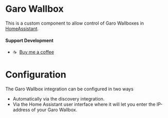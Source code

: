 # Garo Wallbox

This is a custom component to allow control of Garo Wallboxes in [HomeAssistant](https://home-assistant.io).

#### Support Development
- :coffee:&nbsp;&nbsp;[Buy me a coffee](https://www.buymeacoffee.com/sockless)


# Configuration

The Garo Wallbox integration can be configured in two ways
* Automatically via the discovery integration.
* Via the Home Assistant user interface where it will let you enter the IP-address of your Garo Wallbox.